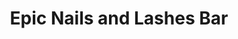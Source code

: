 ---
title: "Epic Nails and Lashes Bar"
url: /grand-prairie/epic-nails-and-lashes-bar/
shop: beauty
---